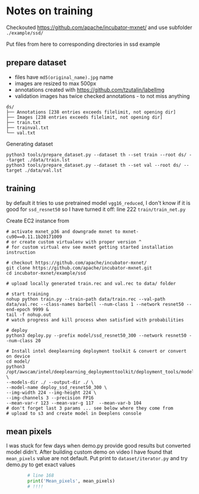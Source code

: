 # Notes on training 

Checkouted https://github.com/apache/incubator-mxnet/ and use subfolder `./example/ssd/`

Put files from here to corresponding directories in ssd example

## prepare dataset 
- files have `md5(original_name).jpg` name
- images are resized to max 500px
- annotations created with https://github.com/tzutalin/labelImg
- validation images has twice checked annotations - to not miss anything

```
ds/
├── Annotations [238 entries exceeds filelimit, not opening dir]
├── Images [238 entries exceeds filelimit, not opening dir]
├── train.txt
├── trainval.txt
└── val.txt
```
Generating dataset
```
python3 tools/prepare_dataset.py --dataset th --set train --root ds/ --target ./data/train.lst
python3 tools/prepare_dataset.py --dataset th --set val --root ds/ --target ./data/val.lst
```

## training
by default it tries to use pretrained model `vgg16_reduced`, I don't know if it is good for `ssd_resnet50` so I have turned it off: line 222 `train/train_net.py`

Create EC2 instance from 
```
# activate mxnet_p36 and downgrade mxnet to mxnet-cu90==0.11.1b20171009
# or create custom virtualenv with proper version ^
# for custom virtual env see mxnet getting started installation instruction

# checkout https://github.com/apache/incubator-mxnet/
git clone https://github.com/apache/incubator-mxnet.git
cd incubator-mxnet/example/ssd

# upload locally generated train.rec and val.rec to data/ folder 

# start training
nohup python train.py --train-path data/train.rec --val-path data/val.rec --class-names barbell --num-class 1 --network resnet50 --end-epoch 9999 &
tail -f nohup.out
# watch progress and kill process when satisfied with probabilities

# deploy
python3 deploy.py --prefix model/ssd_resnet50_300 --network resnet50 --num-class 20

# Install intel deeplearning deployment toolkit & convert or convert on device
cd model/
python3 /opt/awscam/intel/deeplearning_deploymenttoolkit/deployment_tools/model_optimizer/mxnet_converter/mo_mxnet_converter.py \ 
--models-dir ./ --output-dir ./ \
--model-name deploy_ssd_resnet50_300 \
--img-width 224 --img-height 224 \
--img-channels 3 --precision FP16 
--mean-var-r 123 --mean-var-g 117  --mean-var-b 104
# don't forget last 3 params ... see below where they come from
# upload to s3 and create model in Deeplens console
```

## mean pixels
I was stuck for few days when demo.py provide good results but converted model didn't. After building custom demo on video I have found that `mean_pixels` value are not default. Put print to `dataset/iterator.py` and try demo.py to get exact values
```python
        # line 168
        print('Mean_pixels', mean_pixels)
        # !!!! 
```